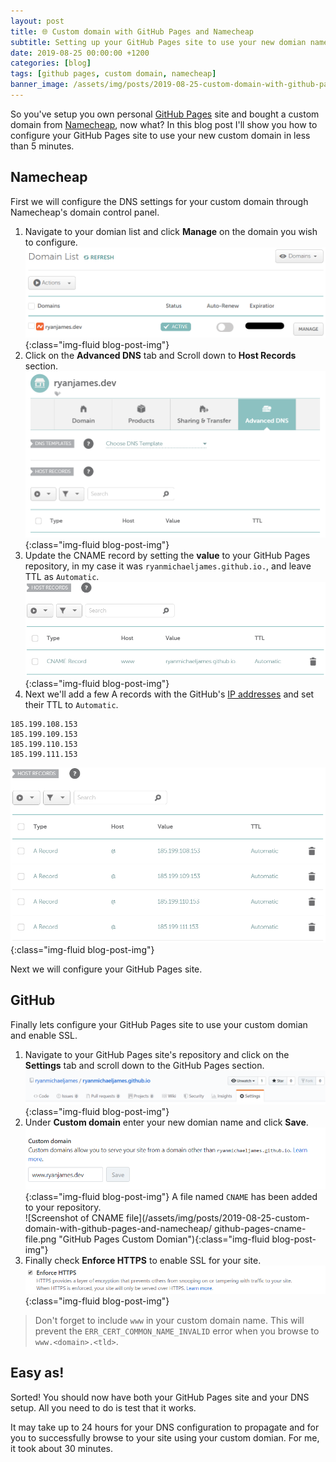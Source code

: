 ```yaml
---
layout: post
title: 🌐 Custom domain with GitHub Pages and Namecheap
subtitle: Setting up your GitHub Pages site to use your new domian name you bought from Namecheap
date: 2019-08-25 00:00:00 +1200
categories: [blog]
tags: [github pages, custom domain, namecheap]
banner_image: /assets/img/posts/2019-08-25-custom-domain-with-github-pages-and-namecheap/banner.png
---
```


So you've setup you own personal [GitHub Pages](https://pages.github.com) site and bought a custom domain from [Namecheap](https://www.namecheap.com), now what? In this blog post I'll show you how to configure your GitHub Pages site to use your new custom domain in less than 5 minutes.

## Namecheap
First we will configure the DNS settings for your custom domain through Namecheap's domain control panel.

1. Navigate to your domian list and click **Manage** on the domain you wish to configure.  
![Screenshot of the Namecheap domain list](/assets/img/posts/2019-08-25-custom-domain-with-github-pages-and-namecheap/namecheap-domian-list.png "Namecheap domian list"){:class="img-fluid blog-post-img"}
2. Click on the **Advanced DNS** tab and Scroll down to **Host Records** section.  
![Screenshot of the Namecheap DNS control panel](/assets/img/posts/2019-08-25-custom-domain-with-github-pages-and-namecheap/namecheap-advanced-dns.png "Namecheap Advanced DNS"){:class="img-fluid blog-post-img"}
4. Update the CNAME record by setting the **value** to your GitHub Pages repository, in my case it was `ryanmichaeljames.github.io.`, and leave TTL as `Automatic`.  
![Screenshot of the CNAME record](/assets/img/posts/2019-08-25-custom-domain-with-github-pages-and-namecheap/namecheap-cname-record.png "Namecheap CNAME Record"){:class="img-fluid blog-post-img"}
5. Next we'll add a few A records with the GitHub's [IP addresses](https://help.github.com/en/articles/setting-up-an-apex-domain#configuring-a-records-with-your-dns-provider) and set their TTL to `Automatic`.  
```
185.199.108.153
185.199.109.153
185.199.110.153
185.199.111.153
```
![Screenshot of the A records](/assets/img/posts/2019-08-25-custom-domain-with-github-pages-and-namecheap/namecheap-a-records.png "Namecheap A Records"){:class="img-fluid blog-post-img"}

Next we will configure your GitHub Pages site.

## GitHub

Finally lets configure your GitHub Pages site to use your custom domian and enable SSL.

1. Navigate to your GitHub Pages site's repository and click on the **Settings** tab and scroll down to the GitHub Pages section.  
![Screenshot of the GitHub settings tab.](/assets/img/posts/2019-08-25-custom-domain-with-github-pages-and-namecheap/github-pages-settings.png "GitHub Pages Settings"){:class="img-fluid blog-post-img"}
3. Under **Custom domain** enter your new domian name and click **Save**.  
![Screenshot of the GitHub Pages custom domain field](/assets/img/posts/2019-08-25-custom-domain-with-github-pages-and-namecheap/github-pages-custom-domian.png "GitHub Pages Custom Domian"){:class="img-fluid blog-post-img"}
A file named `CNAME` has been added to your repository.  
![Screenshot of CNAME file](/assets/img/posts/2019-08-25-custom-domain-with-github-pages-and-namecheap/
github-pages-cname-file.png "GitHub Pages Custom Domian"){:class="img-fluid blog-post-img"}
5. Finally check **Enforce HTTPS** to enable SSL for your site.  
![Screenshot of the GitHub Pages enforce HTTPs field](/assets/img/posts/2019-08-25-custom-domain-with-github-pages-and-namecheap/github-pages-enforce-https.png "GitHub Pages Custom Domian"){:class="img-fluid blog-post-img"}


> Don't forget to include `www` in your custom domain name. This will prevent the  `ERR_CERT_COMMON_NAME_INVALID` error when you browse to `www.<domain>.<tld>`.

## Easy as!

Sorted! You should now have both your GitHub Pages site and your DNS setup. All you need to do is test that it works.

It may take up to 24 hours for your DNS configuration to propagate and for you to successfully browse to your site using your custom domian. For me, it took about 30 minutes.